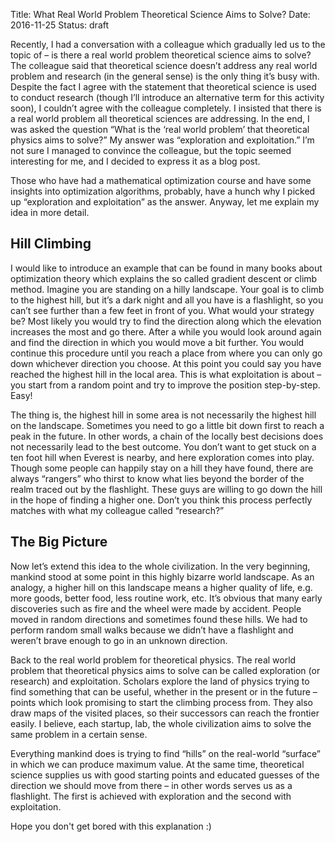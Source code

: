 Title: What Real World Problem Theoretical Science Aims to Solve?
Date: 2016-11-25
Status: draft

Recently, I had a conversation with a colleague which gradually led us to
the topic of – is there a real world problem theoretical science aims to
solve? The colleague said that theoretical science doesn’t address any real
world problem and research (in the general sense) is the only thing it’s
busy with. Despite the fact I agree with the statement that theoretical
science is used to conduct research (though I’ll introduce an alternative
term for this activity soon), I couldn’t agree with the colleague
completely. I insisted that there is a real world problem all theoretical
sciences are addressing. In the end, I was asked the question “What is the
‘real world problem’ that theoretical physics aims to solve?” My answer was
“exploration and exploitation.” I’m not sure I managed to convince the
colleague, but the topic seemed interesting for me, and I decided to express
it as a blog post.

Those who have had a mathematical optimization course and have some insights
into optimization algorithms, probably, have a hunch why I picked up
“exploration and exploitation” as the answer. Anyway, let me explain my idea
in more detail.

## Hill Climbing

I would like to introduce an example that can be found in many books about
optimization theory which explains the so called gradient descent or climb
method. Imagine you are standing on a hilly landscape. Your goal is to climb
to the highest hill, but it’s a dark night and all you have is a flashlight,
so you can’t see further than a few feet in front of you. What would your
strategy be? Most likely you would try to find the direction along which the
elevation increases the most and go there. After a while you would look
around again and find the direction in which you would move a bit further.
You would continue this procedure until you reach a place from where you can
only go down whichever direction you choose. At this point you could say you
have reached the highest hill in the local area. This is what exploitation
is about – you start from a random point and try to improve the position
step-by-step. Easy!

The thing is, the highest hill in some area is not necessarily the highest
hill on the landscape. Sometimes you need to go a little bit down first to
reach a peak in the future. In other words, a chain of the locally best
decisions does not necessarily lead to the best outcome. You don’t want to
get stuck on a ten foot hill when Everest is nearby, and here exploration
comes into play. Though some people can happily stay on a hill they have
found, there are always “rangers” who thirst to know what lies beyond the
border of the realm traced out by the flashlight. These guys are willing to
go down the hill in the hope of finding a higher one. Don’t you think this
process perfectly matches with what my colleague called “research?”

## The Big Picture

Now let’s extend this idea to the whole civilization. In the very beginning,
mankind stood at some point in this highly bizarre world landscape. As an
analogy, a higher hill on this landscape means a higher quality of life,
e.g. more goods, better food, less routine work, etc. It’s obvious that many
early discoveries such as fire and the wheel were made by accident. People
moved in random directions and sometimes found these hills. We had to
perform random small walks because we didn’t have a flashlight and weren’t
brave enough to go in an unknown direction.

Back to the real world problem for theoretical physics. The real world
problem that theoretical physics aims to solve can be called exploration (or
research) and exploitation. Scholars explore the land of physics trying to
find something that can be useful, whether in the present or in the future –
points which look promising to start the climbing process from. They also
draw maps of the visited places, so their successors can reach the frontier
easily. I believe, each startup, lab, the whole civilization aims to solve
the same problem in a certain sense.

Everything mankind does is trying to find “hills” on the real-world
“surface” in which we can produce maximum value. At the same time,
theoretical science supplies us with good starting points and educated
guesses of the direction we should move from there – in other words serves
us as a flashlight. The first is achieved with exploration and the second
with exploitation.

Hope you don't get bored with this explanation :)
